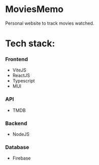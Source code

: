 # MoviesMemo

Personal website to track movies watched.

# Tech stack:
### Frontend
   - ViteJS
   - ReactJS
   - Typescript
   - MUI
### API
   - TMDB
### Backend
   - NodeJS
### Database
   - Firebase
